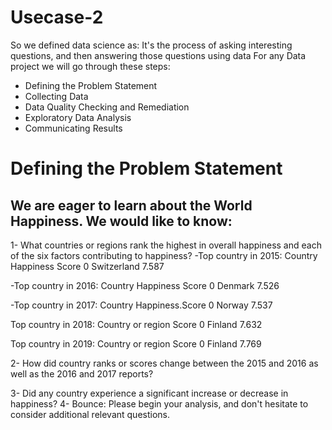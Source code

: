  # Usecase-2 

So we defined data science as: It's the process of asking interesting questions, and then answering those questions using data 
For any Data project we will go through these steps:
- Defining the Problem Statement
- Collecting Data
- Data Quality Checking and Remediation
- Exploratory Data Analysis
- Communicating Results

#  Defining the Problem Statement

## We are eager to learn about the World Happiness. We would like to know:
1- What countries or regions rank the highest in overall happiness and each of the six factors contributing to happiness? 
-Top country in 2015:
       Country  Happiness Score
0  Switzerland            7.587


-Top country in 2016:
   Country  Happiness Score
0  Denmark            7.526


-Top country in 2017:
  Country  Happiness.Score
0  Norway            7.537


Top country in 2018:
  Country or region  Score
0           Finland  7.632


Top country in 2019:
  Country or region  Score
0           Finland  7.769


2- How did country ranks or scores change between the 2015 and 2016 as well as the 2016 and 2017 reports?
  
  
3- Did any country experience a significant increase or decrease in happiness?
4- Bounce: Please begin your analysis, and don't hesitate to consider additional relevant questions.

